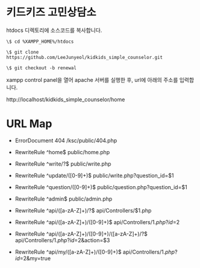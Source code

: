 # 키드키즈 고민상담소

htdocs 디렉토리에 소스코드를 복사합니다.

```git
\$ cd %XAMPP_HOME%/htdocs

\$ git clone https://github.com/LeeJunyeol/kidkids_simple_counselor.git

\$ git checkout -b renewal

```

xampp control panel을 열어 apache 서버를 실행한 후, url에 아래의 주소를 입력합니다.

http://localhost/kidkids_simple_counselor/home


# URL Map

- ErrorDocument 404     /ksc/public/404.php

- RewriteRule ^home$ public/home.php
- RewriteRule ^write\/?$ public/write.php
- RewriteRule ^update/([0-9]+)$ public/write.php?question_id=$1
- RewriteRule ^question/([0-9]+)$ public/question.php?question_id=$1
- RewriteRule ^admin$ public/admin.php

- RewriteRule ^api/([a-zA-Z]+)\/?$ api/Controllers/$1.php
- RewriteRule ^api/([a-zA-Z]+)/([0-9]+)$ api/Controllers/$1.php?id=$2
- RewriteRule ^api/([a-zA-Z]+)/([0-9]+)/([a-zA-Z]+)\/?$ api/Controllers/$1.php?id=$2&action=$3
- RewriteRule ^api/my/([a-zA-Z]+)/([0-9]+)$ api/Controllers/$1.php?id=$2&my=true
